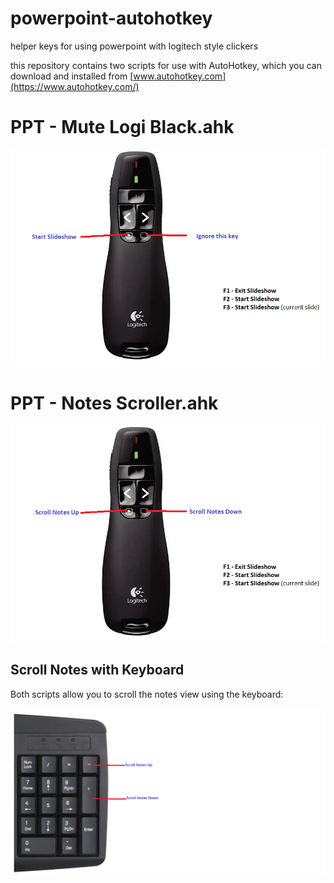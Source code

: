 # powerpoint-autohotkey

helper keys for using powerpoint with logitech style clickers

this repository contains two scripts for use with AutoHotkey, which you can download and installed from [www.autohotkey.com](https://www.autohotkey.com/)


PPT - Mute Logi Black.ahk
===

![image](https://github.com/jonathan-annett/powerpoint-autohotkey/blob/c8f7bb48a84fda4a0b1bf49dbfd33902ac61cb8a/Ignore%20Blackout.png)




PPT - Notes Scroller.ahk
===

![image](https://github.com/jonathan-annett/powerpoint-autohotkey/blob/24269185b5a01e2eecdb6220af85b3fc9cd09f08/Notes%20Scroller.png)


Scroll Notes with Keyboard
---
Both scripts allow you to scroll the notes view using the keyboard:

![image](https://github.com/jonathan-annett/powerpoint-autohotkey/blob/2d8a0b8ad5f11a60e1561ac38a9c35616512d055/key%20scroll.png)
